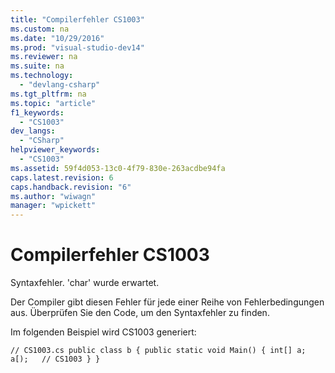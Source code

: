```yaml
---
title: "Compilerfehler CS1003"
ms.custom: na
ms.date: "10/29/2016"
ms.prod: "visual-studio-dev14"
ms.reviewer: na
ms.suite: na
ms.technology: 
  - "devlang-csharp"
ms.tgt_pltfrm: na
ms.topic: "article"
f1_keywords: 
  - "CS1003"
dev_langs: 
  - "CSharp"
helpviewer_keywords: 
  - "CS1003"
ms.assetid: 59f4d053-13c0-4f79-830e-263acdbe94fa
caps.latest.revision: 6
caps.handback.revision: "6"
ms.author: "wiwagn"
manager: "wpickett"
---
```

# Compilerfehler CS1003
Syntaxfehler. 'char' wurde erwartet.  
  
 Der Compiler gibt diesen Fehler für jede einer Reihe von Fehlerbedingungen aus. Überprüfen Sie den Code, um den Syntaxfehler zu finden.  
  
 Im folgenden Beispiel wird CS1003 generiert:  
  
```  
// CS1003.cs public class b { public static void Main() { int[] a; a[);   // CS1003 } }  
```